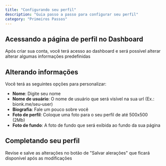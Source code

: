 ```yaml
---
title: "Configurando seu perfil"
description: "Guia passo a passo para configurar seu perfil"
category: "Primeiros Passos"
---
```


## Acessando a página de perfil no Dashboard

Após criar sua conta, você terá acesso ao dashboard e será possível alterar alterar algumas informações predefinidas

## Alterando informações

Você terá as seguintes opções para personalizar:

- **Nome**: Digite seu nome
- **Nome de usuário**: O nome de usuário que será visível na sua url (Ex.: bionk.me/seu-user)
- **Biografia**: Fale um pouco sobre você
- **Foto de perfil**: Coloque uma foto para o seu perfil de até 500x500 (2Mb)
- **Foto de fundo**: A foto de fundo que será exibida ao fundo da sua página

## Completando seu perfil

Revise e salve as alterações no botão de "Salvar alerações" que ficará disponível após as modificações
